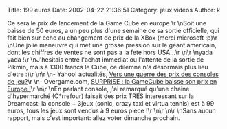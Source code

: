 Title: 199 euros
Date: 2002-04-22 21:36:51
Category: jeux videos
Author: k

Ce sera le prix de lancement de la Game Cube en europe.\r
\nSoit une baisse de 50 euros, a un peu plus d'une semaine de sa sortie officielle, qui fait bien sur echo au changement de prix de la XBox (merci microsoft :p)\r
\nUne jolie maneuvre qui met une grosse pression sur le geant americain, dont les chiffres de ventes ne sont pas a la fete hors USA...\r
\n\r
\nyada yada !\r
\nJ'hesitais entre l'achat immediat ou l'attente de la sortie de Pikmin, mais à 1300 francs le Cube, ce dilemne n'a desormais plus lieu d'etre :)\r
\n\r
\n- Yahoo! actualités, [Vers une guerre des prix des consoles de jeu?](http://fr.news.yahoo.com/020422/85/2k54u.html)\r
\n- Overgame.com, [SURPRISE : la GameCube baisse son prix en Europe !](http://www.overgame.com/page/article.asp?artic_id=18427)\r
\n\r
\nEn parlant console, j'ai remarqué qu'une chaine d'hypermarché (C*rrefour) faisait des prix TRES interessant sur la Dreamcast: la console + 3jeux (sonic, crazy taxi et virtua tennis) est à 99 euros, tous les jeux sont vendus à 9 euros piece !\r
\n\r
\n\r
\nSans aucun rapport, mais c'est important: allez voter dimanche prochain.